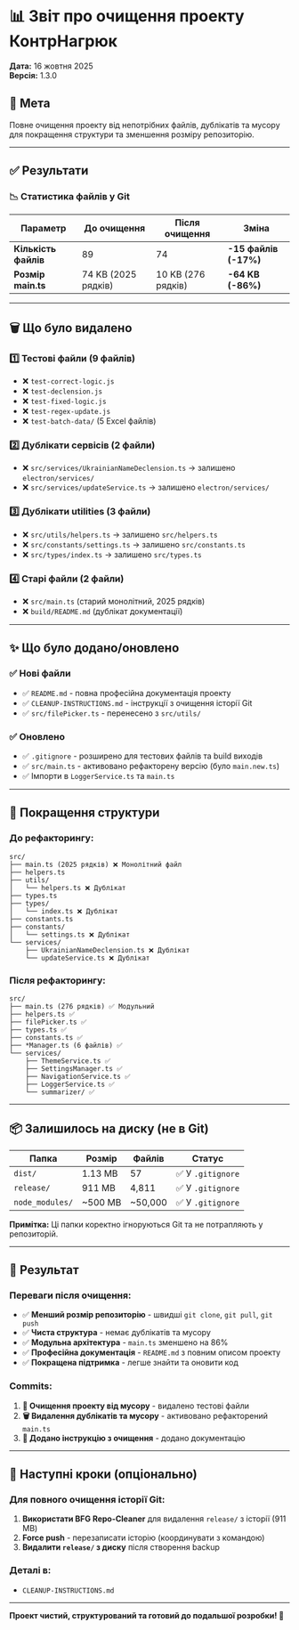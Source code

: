 # 📊 Звіт про очищення проекту КонтрНагрюк

**Дата:** 16 жовтня 2025  
**Версія:** 1.3.0

## 🎯 Мета
Повне очищення проекту від непотрібних файлів, дублікатів та мусору для покращення структури та зменшення розміру репозиторію.

---

## ✅ Результати

### 📉 Статистика файлів у Git

| Параметр | До очищення | Після очищення | Зміна |
|----------|-------------|----------------|-------|
| **Кількість файлів** | 89 | 74 | **-15 файлів (-17%)** |
| **Розмір main.ts** | 74 KB (2025 рядків) | 10 KB (276 рядків) | **-64 KB (-86%)** |

---

## 🗑️ Що було видалено

### 1️⃣ **Тестові файли** (9 файлів)
- ❌ `test-correct-logic.js`
- ❌ `test-declension.js`
- ❌ `test-fixed-logic.js`
- ❌ `test-regex-update.js`
- ❌ `test-batch-data/` (5 Excel файлів)

### 2️⃣ **Дублікати сервісів** (2 файли)
- ❌ `src/services/UkrainianNameDeclension.ts` → залишено `electron/services/`
- ❌ `src/services/updateService.ts` → залишено `electron/services/`

### 3️⃣ **Дублікати utilities** (3 файли)
- ❌ `src/utils/helpers.ts` → залишено `src/helpers.ts`
- ❌ `src/constants/settings.ts` → залишено `src/constants.ts`
- ❌ `src/types/index.ts` → залишено `src/types.ts`

### 4️⃣ **Старі файли** (2 файли)
- ❌ `src/main.ts` (старий монолітний, 2025 рядків)
- ❌ `build/README.md` (дублікат документації)

---

## ✨ Що було додано/оновлено

### ✅ **Нові файли**
- ✅ `README.md` - повна професійна документація проекту
- ✅ `CLEANUP-INSTRUCTIONS.md` - інструкції з очищення історії Git
- ✅ `src/filePicker.ts` - перенесено з `src/utils/`

### ✅ **Оновлено**
- ✅ `.gitignore` - розширено для тестових файлів та build виходів
- ✅ `src/main.ts` - активовано рефакторену версію (було `main.new.ts`)
- ✅ Імпорти в `LoggerService.ts` та `main.ts`

---

## 🎨 Покращення структури

### До рефакторингу:
```
src/
├── main.ts (2025 рядків) ❌ Монолітний файл
├── helpers.ts
├── utils/
│   └── helpers.ts ❌ Дублікат
├── types.ts
├── types/
│   └── index.ts ❌ Дублікат
├── constants.ts
├── constants/
│   └── settings.ts ❌ Дублікат
└── services/
    ├── UkrainianNameDeclension.ts ❌ Дублікат
    └── updateService.ts ❌ Дублікат
```

### Після рефакторингу:
```
src/
├── main.ts (276 рядків) ✅ Модульний
├── helpers.ts ✅
├── filePicker.ts ✅
├── types.ts ✅
├── constants.ts ✅
├── *Manager.ts (6 файлів) ✅
└── services/
    ├── ThemeService.ts ✅
    ├── SettingsManager.ts ✅
    ├── NavigationService.ts ✅
    ├── LoggerService.ts ✅
    └── summarizer/ ✅
```

---

## 📦 Залишилось на диску (не в Git)

| Папка | Розмір | Файлів | Статус |
|-------|--------|--------|--------|
| `dist/` | 1.13 MB | 57 | ✅ У `.gitignore` |
| `release/` | 911 MB | 4,811 | ✅ У `.gitignore` |
| `node_modules/` | ~500 MB | ~50,000 | ✅ У `.gitignore` |

**Примітка:** Ці папки коректно ігноруються Git та не потрапляють у репозиторій.

---

## 🚀 Результат

### Переваги після очищення:
- ✅ **Менший розмір репозиторію** - швидші `git clone`, `git pull`, `git push`
- ✅ **Чиста структура** - немає дублікатів та мусору
- ✅ **Модульна архітектура** - `main.ts` зменшено на 86%
- ✅ **Професійна документація** - `README.md` з повним описом проекту
- ✅ **Покращена підтримка** - легше знайти та оновити код

### Commits:
1. **🧹 Очищення проекту від мусору** - видалено тестові файли
2. **🗑️ Видалення дублікатів та мусору** - активовано рефакторений `main.ts`
3. **📝 Додано інструкцію з очищення** - додано документацію

---

## 📌 Наступні кроки (опціонально)

### Для повного очищення історії Git:
1. **Використати BFG Repo-Cleaner** для видалення `release/` з історії (911 MB)
2. **Force push** - перезаписати історію (координувати з командою)
3. **Видалити `release/` з диску** після створення backup

### Деталі в:
- `CLEANUP-INSTRUCTIONS.md`

---

**Проект чистий, структурований та готовий до подальшої розробки! 🎉**
